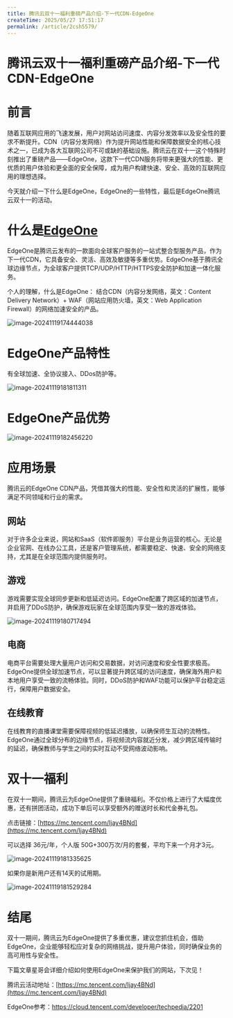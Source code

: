 ```yaml
---
title: 腾讯云双十一福利重磅产品介绍-下一代CDN-EdgeOne
createTime: 2025/05/27 17:51:17
permalink: /article/2csh5579/
---
```

# 腾讯云双十一福利重磅产品介绍-下一代CDN-EdgeOne

# 前言

随着互联网应用的飞速发展，用户对网站访问速度、内容分发效率以及安全性的要求不断提升。CDN（内容分发网络）作为提升网站性能和保障数据安全的核心技术之一，已成为各大互联网公司不可或缺的基础设施。腾讯云在双十一这个特殊时刻推出了重磅产品——EdgeOne，这款下一代CDN服务将带来更强大的性能、更优质的用户体验和更全面的安全保障，成为用户构建快速、安全、高效的互联网应用的理想选择。

今天就介绍一下什么是EdgeOne，EdgeOne的一些特性，最后是EdgeOne腾讯云双十一的活动。

# 什么是[EdgeOne](https://cloud.tencent.com/developer/techpedia/2201)

EdgeOne是腾讯云发布的一款面向全球客户服务的一站式整合型服务产品，作为下一代CDN，它具备安全、灵活、高效及敏捷等多重优势。EdgeOne基于腾讯全球边缘节点，为全球客户提供TCP/UDP/HTTP/HTTPS安全防护和加速一体化服务。



个人的理解，什么是EdgeOne： 结合CDN（内容分发网络，英文：Content Delivery Network）+ WAF（网站应用防火墙，英文：Web Application Firewall）的网络加速安全的产品。

![image-20241119174444038](https://imgoss.xgss.net/picgo/image-20241119174444038.png?aliyun)

# EdgeOne产品特性

有全球加速、全协议接入、DDos防护等。

![image-20241119181811311](https://imgoss.xgss.net/picgo/image-20241119181811311.png?aliyun)

# EdgeOne产品优势

![image-20241119182456220](https://imgoss.xgss.net/picgo/image-20241119182456220.png?aliyun)

# 应用场景



腾讯云的EdgeOne CDN产品，凭借其强大的性能、安全性和灵活的扩展性，能够满足不同领域和行业的需求。

## 网站

对于许多企业来说，网站和SaaS（软件即服务）平台是业务运营的核心。无论是企业官网、在线办公工具，还是客户管理系统，都需要稳定、快速、安全的网络支持，尤其是在全球范围内提供服务时。

## 游戏

游戏需要实现全球同步更新和低延迟访问。EdgeOne配置了跨区域的加速节点，并启用了DDoS防护，确保游戏玩家在全球范围内享受一致的游戏体验。

![image-20241119180717494](https://imgoss.xgss.net/picgo/image-20241119180717494.png?aliyun)

## 电商

电商平台需要处理大量用户访问和交易数据，对访问速度和安全性要求极高。EdgeOne提供全球加速节点，可以显著提升跨区域的访问速度，确保海外用户和本地用户享受一致的流畅体验。同时，DDoS防护和WAF功能可以保护平台稳定运行，保障用户数据安全。

## 在线教育

在线教育的直播课堂需要保障视频的低延迟播放，以确保师生互动的流畅性。EdgeOne通过全球分布的边缘节点，将视频流内容就近分发，减少跨区域传输时的延迟，确保教师与学生之间的实时互动不受网络波动影响。

# 双十一福利

在双十一期间，腾讯云为EdgeOne提供了重磅福利。不仅价格上进行了大幅度优惠，还有拼团活动，成功下单后可以享受额外的赠送时长和代金券礼包。

点击链接：[https://mc.tencent.com/Ijay4BNd](https://mc.tencent.com/Ijay4BNd)

可以选择 36元/年，个人版 50G+300万次/月的套餐，平均下来一个月才3元。

![image-20241119181335625](https://imgoss.xgss.net/picgo/image-20241119181335625.png?aliyun)

如果你是新用户还有14天的试用期。

![image-20241119181529284](https://imgoss.xgss.net/picgo/image-20241119181529284.png?aliyun)

# 结尾

 双十一期间，腾讯云为EdgeOne提供了多重优惠，建议您抓住机会，借助EdgeOne，企业能够轻松应对复杂的网络挑战，提升用户体验，同时确保业务的高可用性与安全性。

下篇文章星哥会详细介绍如何使用EdgeOne来保护我们的网站，下次见！



腾讯云活动地址：[https://mc.tencent.com/Ijay4BNd](https://mc.tencent.com/Ijay4BNd)

EdgeOne参考：https://cloud.tencent.com/developer/techpedia/2201

